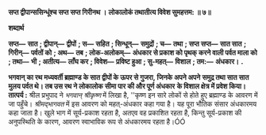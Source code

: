 **सप्त द्वीपान्ससिन्धूंश्च सप्त सप्त गिरीनथ ।** **लोकालोकं तथातीत्य विवेश सुमहत्तम: ॥ ७॥** 

**शब्दार्थ** 

**सप्त—** **सात** **; द्वीपान्—** **द्वीपों** **; स—** **सहित** **; सिन्धून्—** **समुद्रों** **; च—** **तथा** **; सप्त सप्त—** **सात सात** **; गिरीन्—** **पर्वतों को** **; अथ—** **तब** **; लोक-अलोकम्—** **अंधकार से प्रकाश को पृथक् करने वाली पर्वत माला को** **; तथा—** **भी** **; अतीत्य—** **लाँघ कर** **; विवेश—** **प्रविष्ट हुआ** **; सु-महत्—** **विशाल** **; तम:—** **अंधकार।** **.** 

**भगवान् का रथ मध्यवर्ती ब्रह्माण्ड के सात द्वीपों के ऊपर से गुजरा, जिनके अपने अपने** **समुद्र तथा सात सात मुलय पर्वत थे। तब उस रथ ने लोकालोक सीमा पार की और पूर्ण अंधकार** **के विशाल क्षेत्र में प्रवेश किया।** **तात्पर्य :** श्रील प्रभुपाद ने *भगवान् श्रीकृष्ण* में लिखा है, ''कृष्ण इन सारे लोकों से होते हुए ब्रह्माण्ड के आवरण में जा पहुँचे। *श्रीमद्भागवत* में इस आवरण को महत्-अंधकार कहा गया है। यह पूरा भौतिक संसार अंधकारमय कहा जाता है। खुले भाग में सूर्य-प्रकाश रहता है, अतएव वह प्रकाशित रहता है, किन्तु सूर्य-प्रकाश की अनुपस्थिति के कारण, आवरण स्वाभाविक रूप से अंधकारमय रहता है।ÓÓ  
